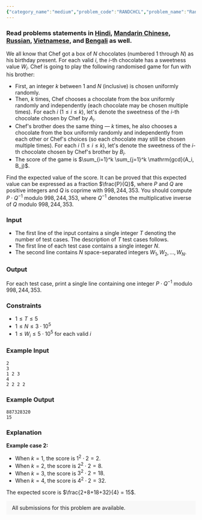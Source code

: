```yaml
---
{"category_name":"medium","problem_code":"RANDCHCL","problem_name":"Random Chocolates","problemComponents":{"constraints":"","constraintsState":false,"subtasks":"","subtasksState":false,"inputFormat":"","inputFormatState":false,"outputFormat":"","outputFormatState":false,"sampleTestCases":{"0":{"id":1,"input":"2\r\n3\r\n1 2 3\r\n4\r\n2 2 2 2","output":"887328320\r\n15","explanation":"**Example case 2:**\r\n- When $k = 1$, the score is $1^2 \\cdot 2 = 2$.\r\n- When $k = 2$, the score is $2^2 \\cdot 2 = 8$.\r\n- When $k = 3$, the score is $3^2 \\cdot 2 = 18$.\r\n- When $k = 4$, the score is $4^2 \\cdot 2 = 32$.\r\n\r\nThe expected score is $\\frac{2+8+18+32}{4} = 15$.","isDeleted":false}}},"video_editorial_url":"","languages_supported":{"0":"CPP14","1":"C","2":"JAVA","3":"PYTH 3.6","4":"CPP17","5":"PYTH","6":"PYP3","7":"CS2","8":"ADA","9":"PYPY","10":"TEXT","11":"PAS fpc","12":"NODEJS","13":"RUBY","14":"PHP","15":"GO","16":"HASK","17":"TCL","18":"PERL","19":"SCALA","20":"LUA","21":"kotlin","22":"BASH","23":"JS","24":"LISP sbcl","25":"rust","26":"PAS gpc","27":"BF","28":"CLOJ","29":"R","30":"D","31":"CAML","32":"FORT","33":"ASM","34":"swift","35":"FS","36":"WSPC","37":"LISP clisp","38":"SQL","39":"SCM guile","40":"PERL6","41":"ERL","42":"CLPS","43":"ICK","44":"NICE","45":"PRLG","46":"ICON","47":"COB","48":"SCM chicken","49":"PIKE","50":"SCM qobi","51":"ST","52":"NEM"},"max_timelimit":2,"source_sizelimit":50000,"problem_author":"imanik","problem_tester":null,"date_added":"14-03-2020","tags":{"0":"combinatorics","1":"cook116","2":"imanik","3":"medium","4":"tmwilliamlin"},"problem_difficulty_level":"Medium","best_tag":"","editorial_url":"https://discuss.codechef.com/problems/RANDCHCL","time":{"view_start_date":1584901802,"submit_start_date":1584901802,"visible_start_date":1584901802,"end_date":1735669800},"is_direct_submittable":false,"problemDiscussURL":"https://discuss.codechef.com/search?q=RANDCHCL","is_proctored":false,"visitedContests":{},"layout":"problem"}
---
```

### Read problems statements in [Hindi](https://www.codechef.com/download/translated/COOK116/hindi/RANDCHCL.pdf), [Mandarin Chinese](https://www.codechef.com/download/translated/COOK116/mandarin/RANDCHCL.pdf), [Russian](https://www.codechef.com/download/translated/COOK116/russian/RANDCHCL.pdf), [Vietnamese](https://www.codechef.com/download/translated/COOK116/vietnamese/RANDCHCL.pdf), and [Bengali](https://www.codechef.com/download/translated/COOK116/bengali/RANDCHCL.pdf) as well.

We all know that Chef got a box of $N$ chocolates (numbered $1$ through $N$) as his birthday present. For each valid $i$, the $i$-th chocolate has a sweetness value $W_i$. Chef is going to play the following randomised game for fun with his brother:
- First, an integer $k$ between $1$ and $N$ (inclusive) is chosen uniformly randomly.
- Then, $k$ times, Chef chooses a chocolate from the box uniformly randomly and independently (each chocolate may be chosen multiple times). For each $i$ ($1 \le i \le k$), let's denote the sweetness of the $i$-th chocolate chosen by Chef by $A_i$.
- Chef's brother does the same thing ― $k$ times, he also chooses a chocolate from the box uniformly randomly and independently from each other or Chef's choices (so each chocolate may still be chosen multiple times). For each $i$ ($1 \le i \le k$), let's denote the sweetness of the $i$-th chocolate chosen by Chef's brother by $B_i$.
- The score of the game is $\sum_{i=1}^k \sum_{j=1}^k \mathrm{gcd}(A_i, B_j)$.

Find the expected value of the score. It can be proved that this expected value can be expressed as a fraction $\frac{P}{Q}$, where $P$ and $Q$ are positive integers and $Q$ is coprime with $998,244,353$. You should compute $P \cdot Q^{-1}$ modulo $998,244,353$, where $Q^{-1}$ denotes the multiplicative inverse of $Q$ modulo $998,244,353$.

### Input
- The first line of the input contains a single integer $T$ denoting the number of test cases. The description of $T$ test cases follows.
- The first line of each test case contains a single integer $N$.
- The second line contains $N$ space-separated integers $W_1, W_2, \ldots, W_N$.

### Output
For each test case, print a single line containing one integer $P \cdot Q^{-1}$ modulo $998,244,353$.

### Constraints
- $1 \le T \le 5$
- $1 \le N \le 3 \cdot 10^5$
- $1 \le W_i \le 5 \cdot 10^5$ for each valid $i$

### Example Input
```
2
3
1 2 3
4
2 2 2 2
```

### Example Output
```
887328320
15
```

### Explanation
**Example case 2:**
- When $k = 1$, the score is $1^2 \cdot 2 = 2$.
- When $k = 2$, the score is $2^2 \cdot 2 = 8$.
- When $k = 3$, the score is $3^2 \cdot 2 = 18$.
- When $k = 4$, the score is $4^2 \cdot 2 = 32$.

The expected score is $\frac{2+8+18+32}{4} = 15$.

<aside style='background: #f8f8f8;padding: 10px 15px;'><div>All submissions for this problem are available.</div></aside>